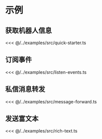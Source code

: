 # 示例

## 获取机器人信息

<<< @/../examples/src/quick-starter.ts

## 订阅事件

<<< @/../examples/src/listen-events.ts

## 私信消息转发

<<< @/../examples/src/message-forward.ts

## 发送富文本

<<< @/../examples/src/rich-text.ts
